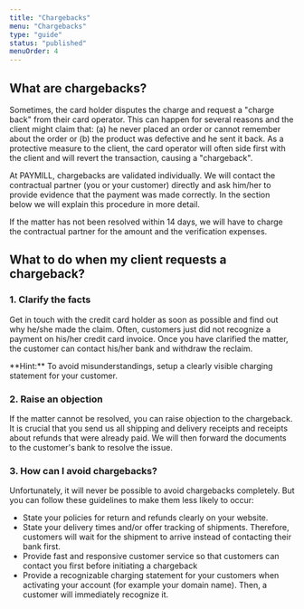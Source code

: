 ```yaml
---
title: "Chargebacks"
menu: "Chargebacks"
type: "guide"
status: "published"
menuOrder: 4
---
```


## What are chargebacks?

Sometimes, the card holder disputes the charge and request a "charge back" from their card operator. This can happen for several reasons and the client might claim that: (a) he never placed an order or cannot remember about the order or (b) the product was defective and he sent it back. As a protective measure to the client, the card operator will often side first with the client and will revert the transaction, causing a "chargeback".

At PAYMILL, chargebacks are validated individually. We will contact the contractual partner (you or your customer) directly and ask him/her to provide evidence that the payment was made correctly. In the section below we will explain this procedure in more detail.

If the matter has not been resolved within 14 days, we will have to charge the contractual partner for the amount and the verification expenses.

## What to do when my client requests a chargeback?

### 1. Clarify the facts

Get in touch with the credit card holder as soon as possible and find out why he/she made the claim. Often, customers just did not recognize a payment on his/her credit card invoice. Once you have clarified the matter, the customer can contact his/her bank and withdraw the reclaim.

<div class="info">
  **Hint:** To avoid misunderstandings, setup a clearly visible charging statement for your customer.
</div>

### 2. Raise an objection

If the matter cannot be resolved, you can raise objection to the chargeback. It is crucial that you send us all shipping and delivery receipts and receipts about refunds that were already paid. We will then forward the documents to the customer's bank to resolve the issue.

### 3. How can I avoid chargebacks?

Unfortunately, it will never be possible to avoid chargebacks completely. But you can follow these guidelines to make them less likely to occur:

- State your policies for return and refunds clearly on your website.
- State your delivery times and/or offer tracking of shipments. Therefore, customers will wait for the shipment to arrive instead of contacting their bank first.
- Provide fast and responsive customer service so that customers can contact you first before initiating a chargeback
- Provide a recognizable charging statement for your customers when activating your account (for example your domain name). Then, a customer will immediately recognize it.
